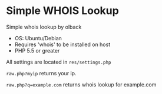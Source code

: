 # Simple WHOIS Lookup
Simple whois lookup by olback

* OS: Ubuntu/Debian
* Requires 'whois' to be installed on host
* PHP 5.5 or greater

All settings are located in ```res/settings.php```

```raw.php?myip``` returns your ip.

```raw.php?q=example.com``` returns whois lookup for example.com
